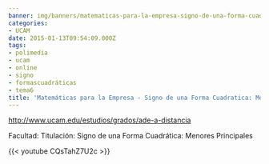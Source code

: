 ```yaml
---
banner: img/banners/matematicas-para-la-empresa-signo-de-una-forma-cuadratica-menores-principales-alfonso-rosa.jpg
categories:
- UCAM
date: 2015-01-13T09:54:09.000Z
tags:
- polimedia
- ucam
- online
- signo
- formascuadráticas
- tema6
title: 'Matemáticas para la Empresa - Signo de una Forma Cuadratica: Menores Principales - Alfonso Rosa'
---
```


http://www.ucam.edu/estudios/grados/ade-a-distancia

Facultad:
Titulación:
Signo de una Forma Cuadrática: Menores Principales

{{< youtube CQsTahZ7U2c >}}
